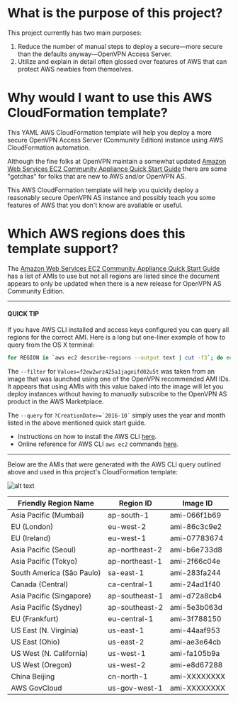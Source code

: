 # What is the purpose of this project?

This project currently has two main purposes:

1. Reduce the number of manual steps to deploy a secure&mdash;more secure than the defaults anyway&mdash;OpenVPN Access Server.
2. Utilize and explain in detail often glossed over features of AWS that can protect AWS newbies from themselves. 

# Why would I want to use this AWS CloudFormation template?

This YAML AWS CloudFormation template will help you deploy a more secure OpenVPN Access Server (Community Edition) instance using AWS CloudFormation automation.

Although the fine folks at OpenVPN maintain a somewhat updated [Amazon Web Services EC2 Community Appliance Quick Start Guide](https://docs.openvpn.net/how-to-tutorialsguides/virtual-platforms/amazon-ec2-appliance-ami-quick-start-guide/) there are some "gotchas" for folks that are new to AWS and/or OpenVPN AS.

This AWS CloudFormation template will help you quickly deploy a reasonably secure OpenVPN AS instance and possibly teach you some features of AWS that you don't know are available or useful.

# Which AWS regions does this template support?

The [Amazon Web Services EC2 Community Appliance Quick Start Guide](https://docs.openvpn.net/how-to-tutorialsguides/virtual-platforms/amazon-ec2-appliance-ami-quick-start-guide/) has a list of AMIs to use but not all regions are listed since the document appears to only be updated when there is a new release for OpenVPN AS Community Edition.

---

#### QUICK TIP
If you have AWS CLI installed and access keys configured you can query all regions for the correct AMI. Here is a long but one-liner example of how to query from the OS X terminal:

```bash
for REGION in `aws ec2 describe-regions --output text | cut -f3`; do echo "Listing instances in region: $REGION..." && aws ec2 describe-images --owners aws-marketplace --filters "Name=product-code,Values=f2ew2wrz425a1jagnifd02u5t" --query 'Images[?CreationDate>=`2016-10`].{ID:ImageId,DATE:CreationDate}' --region $REGION --output text; done
```
The `--filter` for `Values=f2ew2wrz425a1jagnifd02u5t` was taken from an image that was launched using one of the OpenVPN recommended AMI IDs. It appears that using AMIs with this value baked into the image will let you deploy instances without having to *manually* subscribe to the OpenVPN AS product in the AWS Marketplace.

The `--query` for `` ?CreationDate>=`2016-10` `` simply uses the year and month listed in the above mentioned quick start guide.

* Instructions on how to install the AWS CLI [here](http://docs.aws.amazon.com/cli/latest/userguide/installing.html).
* Online reference for AWS CLI `aws ec2` commands [here](http://docs.aws.amazon.com/cli/latest/reference/ec2/index.html#cli-aws-ec2).

---

Below are the AMIs that were generated with the AWS CLI query outlined above and used in this project's CloudFormation template:

![alt text](https://github.com/virtualjj/automated-openvpnas/blob/master/images/readme/automated-openvpnas-readme-cli-query.jpg "Example aws ec2 describe-instances AWS CLI command")

| Friendly Region Name | Region ID | Image ID  |
| --- |---| ---|
| Asia Pacific (Mumbai) | ap-south-1 |ami-066f1b69 |
| EU (London) | eu-west-2 |ami-86c3c9e2 |
| EU (Ireland) | eu-west-1 | ami-07783674 |
| Asia Pacific (Seoul) | ap-northeast-2 | ami-b6e733d8 |
| Asia Pacific (Tokyo) | ap-northeast-1 | ami-2f66c04e |
| South America (São Paulo) | sa-east-1 | ami-283fa244 |
| Canada (Central) | ca-central-1 | ami-24ad1f40 |
| Asia Pacific (Singapore) | ap-southeast-1 | ami-d72a8cb4 |
| Asia Pacific (Sydney) | ap-southeast-2 | ami-5e3b063d |
| EU (Frankfurt) | eu-central-1 | ami-3f788150 |
| US East (N. Virginia) | us-east-1 | ami-44aaf953 |
| US East (Ohio) | us-east-2 | ami-ae3e64cb |
| US West (N. California) | us-west-1 | ami-fa105b9a |
| US West (Oregon) | us-west-2 | ami-e8d67288 |
| China Beijing | cn-north-1 | ami-XXXXXXXX |
| AWS GovCloud | us-gov-west-1 | ami-XXXXXXXX |

